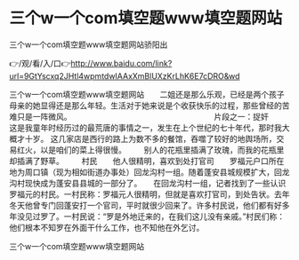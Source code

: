 # 三个w一个com填空题www填空题网站
三个w一个com填空题www填空题网站骄阳出

👉/观/看/入/口👉http://www.baidu.com/link?url=9GtYscxq2JHtl4wpmtdwIAAxXmBlUXzKrLhK6E7cDRO&wd

三个w一个com填空题www填空题网站　　二姐还是那么乐观，已经是两个孩子母亲的她显得还是那么年轻。生活对于她来说是个收获快乐的过程，那些曾经的苦难只是一阵微风。
　　　　　　　　　　　　　　　　　　片段之一：捉奸　　这是我童年时经历过的最荒唐的事情之一，发生在上个世纪的七十年代，那时我大概才十岁。
这几家店是西行的路上为数不多的餐馆，吞噬了较好的地舆场所，交易红火，以是咱们的菜上得很慢。
　　别人的花瓶里插满了玫瑰，而我的花瓶里却插满了野草。
　　村民　　他人很精明，喜欢到处打官司　　罗福元户口所在地为周口镇（现为相如街道办事处）回龙沟村一组。随着蓬安县城规模扩大，回龙沟村现快成为蓬安县县城的一部分了。　　在回龙沟村一组，记者找到了一些认识罗福元的村民。一村民称：罗福元人很精明，但就是喜欢打官司，到处告状。去年冬天他曾专门回蓬安打一个官司，平时就很少回来了。许多村民说，他们都有好多年没见过罗了。一村民说：“罗是外地迁来的，在我们这儿没有亲戚。”村民们称：他们根本不知罗在外面干什么工作，也不知他在外乞讨。

三个w一个com填空题www填空题网站
